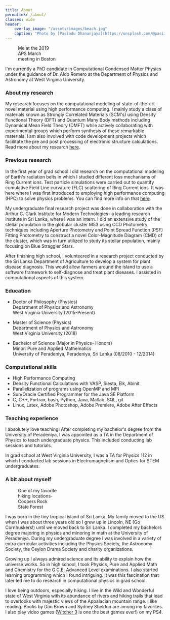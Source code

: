 ```yaml
---
title: About
permalink: /about/
classes: wide
header:
    overlay_image: "/assets/images/beach.jpg"
    caption: "Photo by [Pasindu Dhananjaya](https://unsplash.com/@pasiiijay) on [Unsplash](https://unsplash.com)"
---
```



<figure style="width: 25%" class="align-right">
  <img src="{{ site.url }}{{ site.baseurl }}/assets/images/aps2019.jpg" alt="">
  <figcaption>Me at the 2019 APS March meeting in Boston</figcaption>
</figure> 
I'm currently a PhD candidate in Computational Condensed Matter Physics under the guidance of Dr. Aldo Romero at the Department of Physics and Astronomy at West Virginia University. 

### About my research

My research focuses on the computational modeling of state-of-the-art novel material using high performance computing. I mainly study a class of materials known as Strongly Correlated Materials (SCM's) using Density Functional Theory (DFT) and Quantum Many Body methods including Dynamical Mean Field Theory (DMFT) while actively collaborating with experimental groups which perform synthesis of these remarkable materials. I am also involved with code development projects which facilitate the pre and post processing of electronic structure calculations. Read more about my research [here](/research/).

### Previous research

In the first year of grad school I did research on the computational modeling of Earth's radiation belts in which I studied different loss mechanisms of Ring Current ions. Test particle simulations were carried out to quantify cumulative Field Line curvature (FLC) scattering of Ring Current ions. It was here where I was first introduced to employing high performance computing (HPC) to solve physics problems. You can find more info on that [here](/presentations/). 

My undergraduate final research project was done in collaboration with the Arthur C. Clark Institute for Modern Technologies- a leading research institute in Sri Lanka, where I was an intern. I did an extensive study of the stellar population in the globular cluster M53 using CCD Photometry techniques including Aperture Photometry and Point Spread Function (PSF) Fitting Photometry to construct a novel Color-Magnitude Diagram (CMD) of the cluster, which was in turn utilized to study its stellar population, mainly focusing on Blue Straggler Stars.  

After finishing high school, I volunteered in a research project conducted by the Sri Lanka Department of Agriculture to develop a system for plant disease diagnosis. This would allow farmers around the island to use a software framework to self-diagnose and treat plant diseases. I assisted in computational aspects of this system.

### Education

- Doctor of Philosophy (Physics) <br />
  Department of Physics and Astronomy <br />
  West Virginia University (2015-Present)
  
- Master of Science (Physics) <br />
  Department of Physics and Astronomy <br />
  West Virginia University (2018)
  
- Bachelor of Science (Major in Physics- Honors) <br />
  Minor: Pure and Applied Mathematics <br />
  University of Peradeniya, Peradeniya, Sri Lanka (08/2010 - 12/2014)

### Computational skills

- High Performance Computing
- Density Functional Calculations with VASP, Siesta, Elk, Abinit 
- Parallelization of programs using OpenMP and MPI
- Sun/Oracle Certified Programmer for the Java SE Platform
- C, C++, Fortran, bash, Python, Java, Matlab, SQL, git
- Linux, Latex, Adobe Photoshop, Adobe Premiere, Adobe After Effects    


### Teaching experience

I absolutely love teaching! After completing my bachelor's degree from the University of Peradeniya, I was appointed as a TA in the Department of Physics to teach undergraduate physics. This included conducting lab sessions and tutorials.   

In grad school at West Virginia University, I was a TA for Physics 112 in which I conducted lab sessions in Electromagnetism and Optics for STEM undergraduates.  

### A bit about myself 

<figure style="width: 25%" class="align-right">
  <img src="{{ site.url }}{{ site.baseurl }}/assets/images/coopersrock.jpg" alt="">
  <figcaption>One of my favorite hiking locations- Coopers Rock State Forest</figcaption>
</figure> 

I was born in the tiny tropical island of Sri Lanka. My family moved to the US when I was about three years old so I grew up in Lincoln, NE (Go Cornhuskers!) until we moved back to Sri Lanka. I completed my bachelors degree majoring in physics and minoring in math at the University of Peradeniya. During my undergraduate degree I was involved in a variety of extra curricular activities including the Physics Society, the Astronomy Society, the Ceylon Drama Society and charity organizations.

Growing up I always admired science and its ability to explain how the universe works. So in high school, I took Physics, Pure and Applied Math and Chemistry for the G.C.E. Advanced Level examinations. I also started learning programming which I found intriguing. It was this fascination that later led me to do research in computational physics in grad school. 

I love being outdoors, especially hiking. I live in the Wild and Wonderful state of West Virginia with its abundance of rivers and hiking trails that lead to overlooks with majestic views of the Appalacian mountain range. I like reading. Books by Dan Brown and Sydney Sheldon are among my favorites. I also play video games ([Witcher 3](https://thewitcher.com/en/) is one the best games ever!) on my PS4.  
